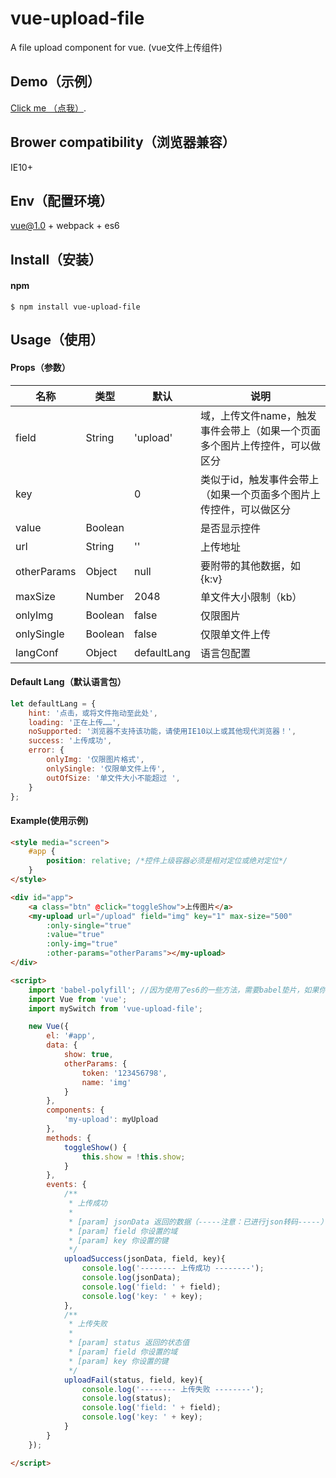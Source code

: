 # vue-upload-file

A file upload component for vue. (vue文件上传组件)


## Demo（示例）
[Click me （点我）](http://dai-siki.github.io/vue-upload-file/example/demo.html).


## Brower compatibility（浏览器兼容）
IE10+


## Env（配置环境）
vue@1.0 + webpack + es6


## Install（安装）
#### npm
```shell
$ npm install vue-upload-file
```


## Usage（使用）
#### Props（参数）
| 名称              | 类型               | 默认             | 说明                                         |
| ----------------| ---------------- | ---------------| ------------------------------------------|
| field       | String   | 'upload'     | 域，上传文件name，触发事件会带上（如果一个页面多个图片上传控件，可以做区分    |
| key             |             |   0               | 类似于id，触发事件会带上（如果一个页面多个图片上传控件，可以做区分    |
| value             | Boolean            |                  | 是否显示控件    |
| url             | String            |  ''                | 上传地址    |
| otherParams             | Object            |  null                | 要附带的其他数据，如 {k:v}    |
| maxSize             | Number            |  2048               | 单文件大小限制（kb）    |
| onlyImg             | Boolean            |  false                | 仅限图片    |
| onlySingle             | Boolean            | false                 | 仅限单文件上传    |
| langConf             | Object            | defaultLang                 | 语言包配置    |

#### Default Lang（默认语言包）
```js
let defaultLang = {
	hint: '点击，或将文件拖动至此处',
	loading: '正在上传……',
	noSupported: '浏览器不支持该功能，请使用IE10以上或其他现代浏览器！',
	success: '上传成功',
	error: {
		onlyImg: '仅限图片格式',
		onlySingle: '仅限单文件上传',
		outOfSize: '单文件大小不能超过 ',
	}
};
```

#### Example(使用示例)
```html
<style media="screen">
	#app {
		position: relative; /*控件上级容器必须是相对定位或绝对定位*/
	}
</style>

<div id="app">
	<a class="btn" @click="toggleShow">上传图片</a>
	<my-upload url="/upload" field="img" key="1" max-size="500"
		:only-single="true"
		:value="true"
		:only-img="true"
		:other-params="otherParams"></my-upload>
</div>

<script>
	import 'babel-polyfill'; //因为使用了es6的一些方法，需要babel垫片，如果你项目中已有相关兼容性方案，可忽略
	import Vue from 'vue';
	import mySwitch from 'vue-upload-file';

	new Vue({
		el: '#app',
		data: {
			show: true,
			otherParams: {
				token: '123456798',
				name: 'img'
			}
		},
		components: {
			'my-upload': myUpload
		},
		methods: {
			toggleShow() {
				this.show = !this.show;
			}
		},
		events: {
			/**
			 * 上传成功
			 *
			 * [param] jsonData 返回的数据（-----注意：已进行json转码-----）
			 * [param] field 你设置的域
			 * [param] key 你设置的键
			 */
			uploadSuccess(jsonData, field, key){
				console.log('-------- 上传成功 --------');
				console.log(jsonData);
				console.log('field: ' + field);
				console.log('key: ' + key);
			},
			/**
			 * 上传失败
			 *
			 * [param] status 返回的状态值
			 * [param] field 你设置的域
			 * [param] key 你设置的键
			 */
			uploadFail(status, field, key){
				console.log('-------- 上传失败 --------');
				console.log(status);
				console.log('field: ' + field);
				console.log('key: ' + key);
			}
		}
	});

</script>
```
